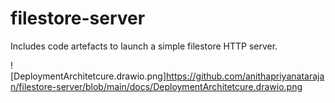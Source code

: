 # filestore-server
Includes code artefacts to launch a simple filestore HTTP server.

![DeploymentArchitetcure.drawio.png]https://github.com/anithapriyanatarajan/filestore-server/blob/main/docs/DeploymentArchitetcure.drawio.png
